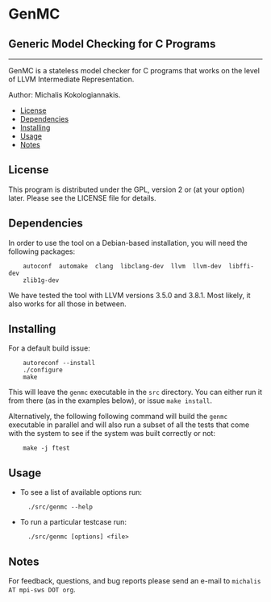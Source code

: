 GenMC
=====
Generic Model Checking for C Programs
-------------------------------------

---

GenMC is a stateless model checker for C programs that works on the
level of LLVM Intermediate Representation.

Author: Michalis Kokologiannakis.

* [License](#license)
* [Dependencies](#dependencies)
* [Installing](#installing)
* [Usage](#usage)
* [Notes](#notes)

<a name="license">License</a>
-----------------------------

This program is distributed under the GPL, version 2 or (at your option)
later. Please see the LICENSE file for details.

<a name="dependencies">Dependencies</a>
---------------------------------------

In order to use the tool on a Debian-based installation, you will need the
following packages:

		autoconf  automake  clang  libclang-dev  llvm  llvm-dev  libffi-dev
		zlib1g-dev

We have tested the tool with LLVM versions 3.5.0 and 3.8.1.
Most likely, it also works for all those in between.

<a name="installing">Installing</a>
----------------------------------

For a default build issue:

		autoreconf --install
		./configure
		make

This will leave the `genmc` executable in the `src` directory.
You can either run it from there (as in the examples below), or issue
`make install`.

Alternatively, the following following command will build the `genmc`
executable in parallel and will also run a subset of all the tests
that come with the system to see if the system was built correctly or
not:

		make -j ftest

<a name="usage">Usage</a>
-------------------------

* To see a list of available options run:

		./src/genmc --help

* To run a particular testcase run:

		./src/genmc [options] <file>

<a name="notes">Notes</a>
------------------------

For feedback, questions, and bug reports please send an e-mail to
`michalis AT mpi-sws DOT org`.
